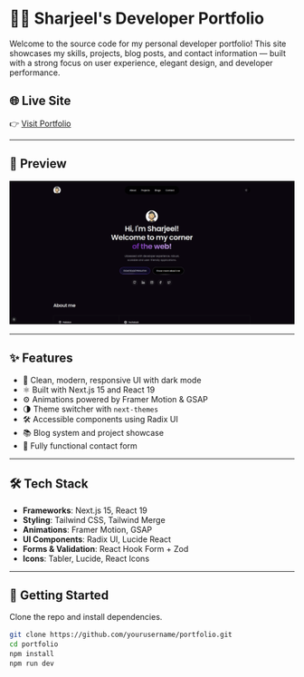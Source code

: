 # 🧑‍💻 Sharjeel's Developer Portfolio

Welcome to the source code for my personal developer portfolio! This site showcases my skills, projects, blog posts, and contact information — built with a strong focus on user experience, elegant design, and developer performance.

## 🌐 Live Site

👉 [Visit Portfolio](https://your-portfolio-link.com)

---

## 📸 Preview

![Portfolio Screenshot](./public/preview.png)

---

## ✨ Features

- 🎯 Clean, modern, responsive UI with dark mode
- ⚛️ Built with Next.js 15 and React 19
- ⚙️ Animations powered by Framer Motion & GSAP
- 🌗 Theme switcher with `next-themes`
- 🛠️ Accessible components using Radix UI
- 📚 Blog system and project showcase
- 📩 Fully functional contact form

---

## 🛠 Tech Stack

- **Frameworks**: Next.js 15, React 19
- **Styling**: Tailwind CSS, Tailwind Merge
- **Animations**: Framer Motion, GSAP
- **UI Components**: Radix UI, Lucide React
- **Forms & Validation**: React Hook Form + Zod
- **Icons**: Tabler, Lucide, React Icons

---

## 🚀 Getting Started

Clone the repo and install dependencies.

```bash
git clone https://github.com/yourusername/portfolio.git
cd portfolio
npm install
npm run dev
